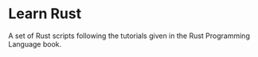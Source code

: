 # Learn Rust
A set of Rust scripts following the tutorials given in the Rust Programming Language book.
